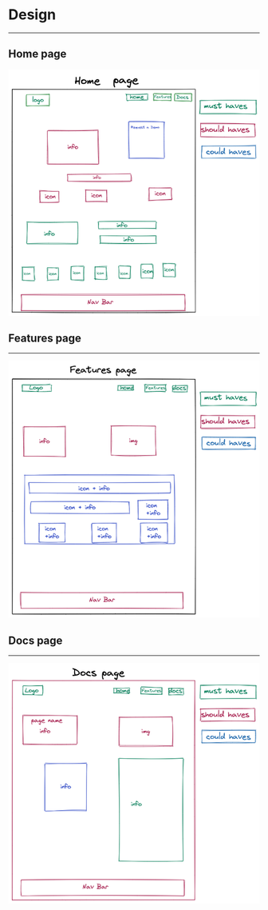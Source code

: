 # Design

---

## Home page

![design_home](../public/design.home.excalidraw.png)

## Features page

---

![design_features](../public/design.features.png)

## Docs page

---

![design_docs](../public/design-docs.png)
